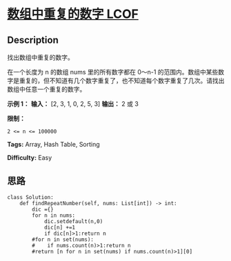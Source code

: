 # [数组中重复的数字 LCOF][title]

## Description

找出数组中重复的数字。

  
在一个长度为 n 的数组 nums 里的所有数字都在 0～n-1
的范围内。数组中某些数字是重复的，但不知道有几个数字重复了，也不知道每个数字重复了几次。请找出数组中任意一个重复的数字。

**示例 1：**
            **输入：**    [2, 3, 1, 0, 2, 5, 3]    **输出：** 2 或 3     



**限制：**

`2 <= n <= 100000`


**Tags:** Array, Hash Table, Sorting

**Difficulty:** Easy

## 思路

``` python3
class Solution:
    def findRepeatNumber(self, nums: List[int]) -> int:
        dic ={}
        for n in nums:
            dic.setdefault(n,0)
            dic[n] +=1
            if dic[n]>1:return n
        #for n in set(nums):
        #    if nums.count(n)>1:return n
        #return [n for n in set(nums) if nums.count(n)>1][0]
```

[title]: https://leetcode-cn.com/problems/shu-zu-zhong-zhong-fu-de-shu-zi-lcof
